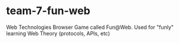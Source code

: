 # team-7-fun-web
Web Technologies Browser Game called Fun@Web. Used for "funly" learning Web Theory (protocols, APIs, etc)
